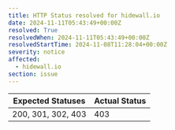 ```yaml
---
title: HTTP Status resolved for hidewall.io
date: 2024-11-11T05:43:49+00:00Z
resolved: True
resolvedWhen: 2024-11-11T05:43:49+00:00Z
resolvedStartTime: 2024-11-08T11:28:04+00:00Z
severity: notice
affected:
  - hidewall.io
section: issue
---
```


| Expected Statuses | Actual Status  |
|-------------------|----------------|
| 200, 301, 302, 403 | 403 |

